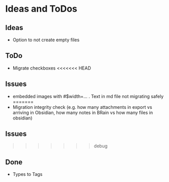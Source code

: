 # Ideas and ToDos

## Ideas

- Option to not create empty files

## ToDo

- Migrate checkboxes
<<<<<<< HEAD

## Issues

- embedded images with #$width=... .  Text in md file not migrating safely
=======
- Migration integrity check (e.g. how many attachments in export vs arriving in Obsidian, how many notes in BRain vs how many files in obsidian)

## Issues

>>>>>>> debug

## Done

- Types to Tags
